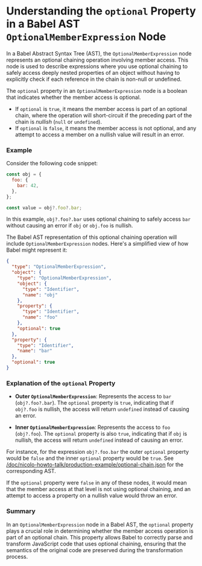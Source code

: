 # Understanding the `optional` Property in a Babel AST `OptionalMemberExpression` Node

In a Babel Abstract Syntax Tree (AST), the `OptionalMemberExpression` node represents an optional chaining operation involving member access. This node is used to describe expressions where you use optional chaining to safely access deeply nested properties of an object without having to explicitly check if each reference in the chain is non-null or undefined.

The `optional` property in an `OptionalMemberExpression` node is a boolean that indicates whether the member access is optional. 
- If `optional` is `true`, it means the member access is part of an optional chain, where the operation will short-circuit if the preceding part of the chain is *nullish* (`null` or `undefined`). 
- If `optional` is `false`, it means the member access is not optional, and any attempt to access a member on a nullish value will result in an error.

### Example

Consider the following code snippet:

```javascript
const obj = {
  foo: {
    bar: 42,
  },
};

const value = obj?.foo?.bar;
```

In this example, `obj?.foo?.bar` uses optional chaining to safely access `bar` without causing an error if `obj` or `obj.foo` is nullish.

The Babel AST representation of this optional chaining operation will include `OptionalMemberExpression` nodes. Here's a simplified view of how Babel might represent it:

```json
{
  "type": "OptionalMemberExpression",
  "object": {
    "type": "OptionalMemberExpression",
    "object": {
      "type": "Identifier",
      "name": "obj"
    },
    "property": {
      "type": "Identifier",
      "name": "foo"
    },
    "optional": true
  },
  "property": {
    "type": "Identifier",
    "name": "bar"
  },
  "optional": true
}
```

### Explanation of the `optional` Property

- **Outer `OptionalMemberExpression`**: Represents the access to `bar` (`obj?.foo?.bar`). The `optional` property is `true`, indicating that if `obj?.foo` is nullish, the access will return `undefined` instead of causing an error.
  
- **Inner `OptionalMemberExpression`**: Represents the access to `foo` (`obj?.foo`). The `optional` property is also `true`, indicating that if `obj` is nullish, the access will return `undefined` instead of causing an error.

For instance, for the expression `obj?.foo.bar` the outer `optional` property would be `false` and the inner `optional` property would be `true`. See [/doc/nicolo-howto-talk/production-example/optional-chain.json](/doc/nicolo-howto-talk/production-example/optional-chain.json) for the corresponding AST.


If the `optional` property were `false` in any of these nodes, it would mean that the member access at that level is not using optional chaining, and an attempt to access a property on a nullish value would throw an error.

### Summary

In an `OptionalMemberExpression` node in a Babel AST, the `optional` property plays a crucial role in determining whether the member access operation is part of an optional chain. This property allows Babel to correctly parse and transform JavaScript code that uses optional chaining, ensuring that the semantics of the original code are preserved during the transformation process.